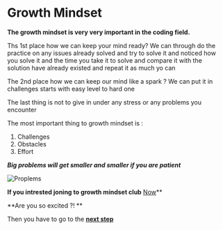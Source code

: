 # Growth Mindset

**The growth mindset is very very important in the coding field.**

Ths 1st place how we can keep your mind ready?
We can through do the practice on any issues already solved and try to solve it and noticed how you solve it and the time you take it to solve and compare it with the solution have already existed and repeat it as much yo can 

The 2nd place how we can keep our mind like a spark ?
We can put it in challenges starts with easy level to hard one

The last thing is not to give in under any stress or any problems you encounter

The most important thing to growth mindset is :

1. Challenges
1. Obstacles
1. Effort


***Big problems will get smaller and smaller if you are patient***


![Proplems](http://img.picturequotes.com/2/4/3295/when-you-focus-on-problems-you-will-have-more-problems-when-you-focus-on-possibilities-youll-have-more-opportunities-quote-1.jpg)

**If you intrested joning to growth mindset club** [Now](https://www.facebook.com/ASAC.LTUC/)**

**Are you so excited ?! **

Then you have to go to the **[next step](https://khasawneh07.github.io/reading-notes/Mastering-Markdown)**
